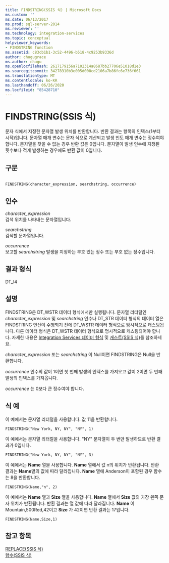 ```yaml
---
title: FINDSTRING(SSIS 식) | Microsoft Docs
ms.custom: ''
ms.date: 06/13/2017
ms.prod: sql-server-2014
ms.reviewer: ''
ms.technology: integration-services
ms.topic: conceptual
helpviewer_keywords:
- FINDSTRING function
ms.assetid: c83cb1b1-3c52-4496-b518-4c9253b9336d
author: chugugrace
ms.author: chugu
ms.openlocfilehash: 2617179156a7102314a8687bb27706e51018d1e3
ms.sourcegitcommit: 34278310b3e005d008cd2106a7b86fc6e736f661
ms.translationtype: MT
ms.contentlocale: ko-KR
ms.lasthandoff: 06/26/2020
ms.locfileid: "85428710"
---
```

# <a name="findstring-ssis-expression"></a>FINDSTRING(SSIS 식)
  문자 식에서 지정한 문자열 발생 위치를 반환합니다. 반환 결과는 항목의 인덱스(1부터 시작)입니다. 문자열 매개 변수는 문자 식으로 계산되고 발생 빈도 매개 변수는 정수여야 합니다. 문자열을 찾을 수 없는 경우 반환 값은 0입니다. 문자열이 발생 인수에 지정된 횟수보다 적게 발생하는 경우에도 반환 값이 0입니다.  
  
## <a name="syntax"></a>구문  
  
```  
  
FINDSTRING(character_expression, searchstring, occurrence)  
```  
  
## <a name="arguments"></a>인수  
 *character_expression*  
 검색 위치를 나타내는 문자열입니다.  
  
 *searchstring*  
 검색할 문자열입니다.  
  
 *occurrence*  
 보고할 *searchstring* 발생을 지정하는 부호 있는 정수 또는 부호 없는 정수입니다.  
  
## <a name="result-types"></a>결과 형식  
 DT_I4  
  
## <a name="remarks"></a>설명  
 FINDSTRING은 DT_WSTR 데이터 형식에서만 실행됩니다.  문자열 리터럴인*character_expression* 및 *searchstring* 인수나 DT_STR 데이터 형식의 데이터 열은 FINDSTRING 연산이 수행되기 전에 DT_WSTR 데이터 형식으로 암시적으로 캐스팅됩니다. 다른 데이터 형식은 DT_WSTR 데이터 형식으로 명시적으로 캐스팅되어야 합니다. 자세한 내용은 [Integration Services 데이터 형식](../data-flow/integration-services-data-types.md) 및 [캐스트&#40;SSIS 식&#41;](cast-ssis-expression.md)를 참조하세요.  
  
 *character_expression* 또는 *searchstring* 이 Null이면 FINDSTRING은 Null을 반환합니다.  
  
 *occurrence* 인수의 값이 1이면 첫 번째 발생의 인덱스를 가져오고 값이 2이면 두 번째 발생의 인덱스를 가져옵니다.  
  
 *occurrence* 는 0보다 큰 정수여야 합니다.  
  
## <a name="expression-examples"></a>식 예  
 이 예에서는 문자열 리터럴을 사용합니다. 값 11을 반환합니다.  
  
```  
FINDSTRING("New York, NY, NY", "NY", 1)   
```  
  
 이 예에서는 문자열 리터럴을 사용합니다. "NY" 문자열이 두 번만 발생하므로 반환 결과가 0입니다.  
  
```  
FINDSTRING("New York, NY, NY", "NY", 3)   
```  
  
 이 예에서는 **Name** 열을 사용합니다. **Name** 열에서 값 n의 위치가 반환됩니다. 반환 결과는 **Name**열의 값에 따라 달라집니다. **Name** 열에 Anderson이 포함된 경우 함수는 8을 반환합니다.  
  
```  
FINDSTRING(Name,"n", 2)   
```  
  
 이 예에서는 **Name** 열과 **Size** 열을 사용합니다. **Name** 열에서 **Size** 값의 가장 왼쪽 문자 위치가 반환됩니다. 반환 결과는 열 값에 따라 달라집니다. **Name** 이 Mountain,500Red,42이고 **Size** 가 42이면 반환 결과는 17입니다.  
  
```  
FINDSTRING(Name,Size,1)   
```  
  
## <a name="see-also"></a>참고 항목  
 [REPLACE&#40;SSIS 식&#41;](replace-ssis-expression.md)   
 [함수&#40;SSIS 식&#41;](functions-ssis-expression.md)  
  
  
